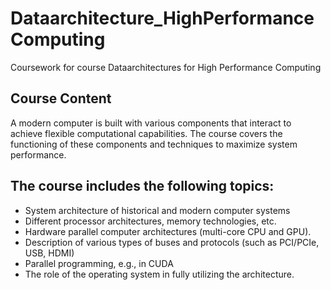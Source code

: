 # Dataarchitecture_HighPerformanceComputing
Coursework for course Dataarchitectures for High Performance Computing

## Course Content
A modern computer is built with various components that interact to achieve flexible computational capabilities. The course covers the functioning of these components and techniques to maximize system performance.

## The course includes the following topics:
- System architecture of historical and modern computer systems 
- Different processor architectures, memory technologies, etc.
- Hardware parallel computer architectures (multi-core CPU and GPU).
- Description of various types of buses and protocols (such as PCI/PCIe, USB, HDMI)
- Parallel programming, e.g., in CUDA
- The role of the operating system in fully utilizing the architecture.
